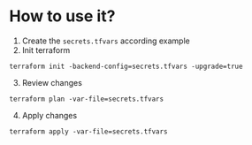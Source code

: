 # How to use it?



1. Create the `secrets.tfvars` according example
2. Init terraform

```shell
terraform init -backend-config=secrets.tfvars -upgrade=true
```

3. Review changes

```shell
terraform plan -var-file=secrets.tfvars
```

4. Apply changes

```shell
terraform apply -var-file=secrets.tfvars
```